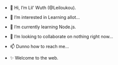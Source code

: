 - 👋 Hi, I’m Lil' Wuth (@Leiloukou).
- 👀 I’m interested in Learning allot...
- 🌱 I’m currently learning Node.js.
- 💞️ I’m looking to collaborate on nothing right now...
- 📫 Dunno how to reach me...

- ✨ Welcome to the web.
